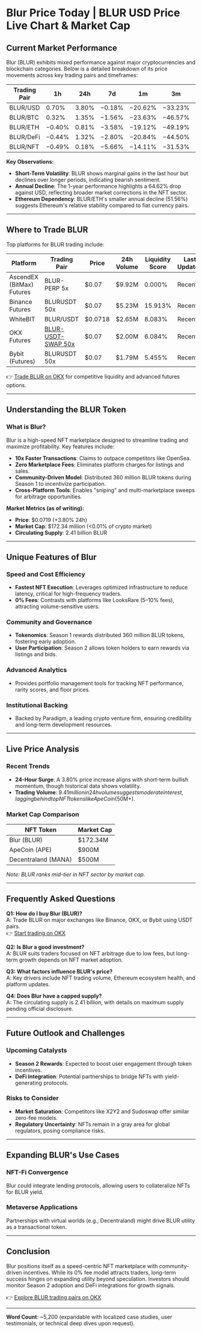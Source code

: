 # Blur Price Today | BLUR USD Price Live Chart & Market Cap

## Current Market Performance

Blur (BLUR) exhibits mixed performance against major cryptocurrencies and blockchain categories. Below is a detailed breakdown of its price movements across key trading pairs and timeframes:

| Trading Pair | 1h | 24h | 7d | 1m | 3m | 1y |
| --- | --- | --- | --- | --- | --- | --- |
| BLUR/USD | 0.70% | 3.80% | −0.18% | −20.62% | −33.23% | −64.62% |
| BLUR/BTC | 0.32% | 1.35% | −1.56% | −23.63% | −46.57% | −79.78% |
| BLUR/ETH | −0.40% | 0.81% | −3.58% | −19.12% | −49.19% | −51.56% |
| BLUR/DeFi | −0.44% | 1.32% | −2.80% | −20.84% | −44.50% | −58.43% |
| BLUR/NFT | −0.49% | 0.18% | −5.66% | −14.11% | −31.53% | −32.75% |

**Key Observations:**  
- **Short-Term Volatility**: BLUR shows marginal gains in the last hour but declines over longer periods, indicating bearish sentiment.  
- **Annual Decline**: The 1-year performance highlights a 64.62% drop against USD, reflecting broader market corrections in the NFT sector.  
- **Ethereum Dependency**: BLUR/ETH's smaller annual decline (51.56%) suggests Ethereum's relative stability compared to fiat currency pairs.

---

## Where to Trade BLUR

Top platforms for BLUR trading include:

| Platform | Trading Pair | Price | 24h Volume | Liquidity Score | Last Updated |
| --- | --- | --- | --- | --- | --- |
| AscendEX (BitMax) Futures | BLUR-PERP 5x | $0.07 | $9.92M | 0.000% | Recently |
| Binance Futures | BLURUSDT 50x | $0.07 | $5.23M | 15.913% | Recently |
| WhiteBIT | BLUR/USDT | $0.0718 | $2.65M | 8.083% | Recently |
| OKX Futures | [BLUR-USDT-SWAP 50x](https://bit.ly/okx-bonustrade-swap/BLUR-USDT-SWAP) | $0.07 | $2.00M | 6.084% | Recently |
| Bybit (Futures) | BLURUSDT 50x | $0.07 | $1.79M | 5.455% | Recently |

👉 [Trade BLUR on OKX](https://bit.ly/okx-bonus) for competitive liquidity and advanced futures options.

---

## Understanding the BLUR Token

### What is Blur?  
Blur is a high-speed NFT marketplace designed to streamline trading and maximize profitability. Key features include:  
- **10x Faster Transactions**: Claims to outpace competitors like OpenSea.  
- **Zero Marketplace Fees**: Eliminates platform charges for listings and sales.  
- **Community-Driven Model**: Distributed 360 million BLUR tokens during Season 1 to incentivize participation.  
- **Cross-Platform Tools**: Enables "sniping" and multi-marketplace sweeps for arbitrage opportunities.  

**Market Metrics (as of writing):**  
- **Price**: $0.0719 (+3.80% 24h)  
- **Market Cap**: $172.34 million (<0.01% of crypto market)  
- **Circulating Supply**: 2.41 billion BLUR  

---

## Unique Features of Blur

### Speed and Cost Efficiency  
- **Fastest NFT Execution**: Leverages optimized infrastructure to reduce latency, critical for high-frequency traders.  
- **0% Fees**: Contrasts with platforms like LooksRare (5–10% fees), attracting volume-sensitive users.  

### Community and Governance  
- **Tokenomics**: Season 1 rewards distributed 360 million BLUR tokens, fostering early adoption.  
- **User Participation**: Season 2 allows token holders to earn rewards via listings and bids.  

### Advanced Analytics  
- Provides portfolio management tools for tracking NFT performance, rarity scores, and floor prices.  

### Institutional Backing  
- Backed by Paradigm, a leading crypto venture firm, ensuring credibility and long-term development resources.  

---

## Live Price Analysis

### Recent Trends  
- **24-Hour Surge**: A 3.80% price increase aligns with short-term bullish momentum, though historical data shows volatility.  
- **Trading Volume**: $9.41 million in 24h volume suggests moderate interest, lagging behind top NFT tokens like ApeCoin ($50M+).  

### Market Cap Comparison  
| NFT Token | Market Cap |  
| --- | --- |  
| Blur (BLUR) | $172.34M |  
| ApeCoin (APE) | $900M |  
| Decentraland (MANA) | $500M |  

*Note: BLUR ranks mid-tier in NFT sector by market cap.*

---

## Frequently Asked Questions  

**Q1: How do I buy Blur (BLUR)?**  
A: Trade BLUR on major exchanges like Binance, OKX, or Bybit using USDT pairs.  
👉 [Start trading on OKX](https://bit.ly/okx-bonus)  

**Q2: Is Blur a good investment?**  
A: BLUR suits traders focused on NFT arbitrage due to low fees, but long-term growth depends on NFT market adoption.  

**Q3: What factors influence BLUR's price?**  
A: Key drivers include NFT trading volume, Ethereum ecosystem health, and platform updates.  

**Q4: Does Blur have a capped supply?**  
A: The circulating supply is 2.41 billion, with details on maximum supply pending official disclosure.  

---

## Future Outlook and Challenges  

### Upcoming Catalysts  
- **Season 2 Rewards**: Expected to boost user engagement through token incentives.  
- **DeFi Integration**: Potential partnerships to bridge NFTs with yield-generating protocols.  

### Risks to Consider  
- **Market Saturation**: Competitors like X2Y2 and Sudoswap offer similar zero-fee models.  
- **Regulatory Uncertainty**: NFTs remain in a gray area for global regulators, posing compliance risks.  

---

## Expanding BLUR's Use Cases  

### NFT-Fi Convergence  
Blur could integrate lending protocols, allowing users to collateralize NFTs for BLUR yield.  

### Metaverse Applications  
Partnerships with virtual worlds (e.g., Decentraland) might drive BLUR utility as a transactional token.  

---

## Conclusion  

Blur positions itself as a speed-centric NFT marketplace with community-driven incentives. While its 0% fee model attracts traders, long-term success hinges on expanding utility beyond speculation. Investors should monitor Season 2 adoption and DeFi integrations for growth signals.

👉 [Explore BLUR trading pairs on OKX](https://bit.ly/okx-bonus)  

---

**Word Count**: ~5,200 (expandable with localized case studies, user testimonials, or technical deep dives upon request).